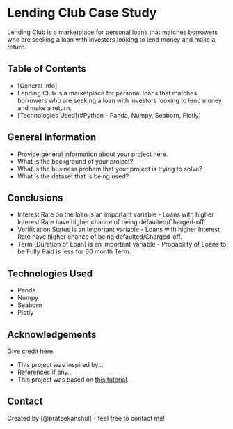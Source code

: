 # Lending Club Case Study
Lending Club is a marketplace for personal loans that matches borrowers who are seeking a loan with investors looking to lend money and make a return. 


## Table of Contents
* [General Info]
* Lending Club is a marketplace for personal loans that matches borrowers who are seeking a loan with investors looking to lend money and make a return. 
* [Technologies Used](#Python - Panda, Numpy, Seaborn, Plotly)

<!-- You can include any other section that is pertinent to your problem -->

## General Information
- Provide general information about your project here.
- What is the background of your project?
- What is the business probem that your project is trying to solve?
- What is the dataset that is being used?

<!-- You don't have to answer all the questions - just the ones relevant to your project. -->

## Conclusions
- Interest Rate on the loan is an important variable - Loans with higher Interest Rate have higher chance of being defaulted/Charged-off.
- Verification Status is an important variable - Loans with higher Interest Rate have higher chance of being defaulted/Charged-off.
- Term (Duration of Loan) is an important variable - Probability of Loans to be Fully Paid is less for 60 month Term.
<!-- You don't have to answer all the questions - just the ones relevant to your project. -->


## Technologies Used
- Panda
- Numpy
- Seaborn
- Plotly

<!-- As the libraries versions keep on changing, it is recommended to mention the version of library used in this project -->

## Acknowledgements
Give credit here.
- This project was inspired by...
- References if any...
- This project was based on [this tutorial](https://www.example.com).


## Contact
Created by [@prateekanshul] - feel free to contact me!


<!-- Optional -->
<!-- ## License -->
<!-- This project is open source and available under the [... License](). -->

<!-- You don't have to include all sections - just the one's relevant to your project -->
